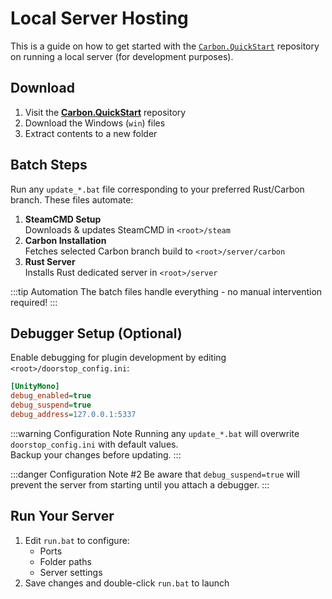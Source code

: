 # <CarbonIcons icon="server" /> Local Server Hosting

This is a guide on how to get started with the
[`Carbon.QuickStart`](https://github.com/CarbonCommunity/Carbon.QuickStart/tree/main/win) repository on
running a local server (for development purposes).

## <CarbonIcons icon="download" /> Download

1. Visit the [**Carbon.QuickStart**](https://github.com/CarbonCommunity/Carbon.QuickStart/tree/main/win)
   repository
2. Download the Windows (`win`) files
3. Extract contents to a new folder

## <CarbonIcons icon="list" /> Batch Steps

Run any `update_*.bat` file corresponding to your preferred Rust/Carbon branch. These files automate:

1. **SteamCMD Setup**  
   Downloads & updates SteamCMD in `<root>/steam`
2. **Carbon Installation**  
   Fetches selected Carbon branch build to `<root>/server/carbon`
3. **Rust Server**  
   Installs Rust dedicated server in `<root>/server`

:::tip Automation
The batch files handle everything - no manual intervention required!
:::

## <CarbonIcons icon="bugoff" /> Debugger Setup (Optional)

Enable debugging for plugin development by editing `<root>/doorstop_config.ini`:

```ini
[UnityMono]
debug_enabled=true
debug_suspend=true
debug_address=127.0.0.1:5337
```

:::warning Configuration Note
Running any `update_*.bat` will overwrite `doorstop_config.ini` with default values.  
Backup your changes before updating.
:::

:::danger Configuration Note #2
Be aware that `debug_suspend=true` will prevent the server from starting until you attach a debugger.
:::

## <CarbonIcons icon="play" /> Run Your Server

1. Edit `run.bat` to configure:
    - Ports
    - Folder paths
    - Server settings
2. Save changes and double-click `run.bat` to launch
